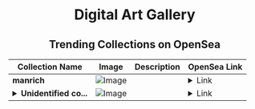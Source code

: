 <div align="center">

# Digital Art Gallery

## Trending Collections on OpenSea

| Collection Name                       | Image                                                                                     | Description                       | OpenSea Link                                                                                          |
|---------------------------------------|-------------------------------------------------------------------------------------------|-----------------------------------|--------------------------------------------------------------------------------------------------------|
| **manrich** | ![Image](https://i.seadn.io/s/raw/files/fdef6e0bda0e7d92158775b89b7550d7.png?w=500&auto=format?w=200&auto=format) |  | <details><summary>Link</summary>[manrich](https://opensea.io/collection/manrich-1)</details> |
| **<details><summary>Unidentified co...</summary>Unidentified contract ed16f430-67b4-4b25-bb5f-f091301fc8f8</details>** | ![Image](https://i.seadn.io/s/raw/files/a837708742ad8afcb35eb60ba787976d.jpg?w=500&auto=format?w=200&auto=format) |  | <details><summary>Link</summary>[Unidentified contract ed16f430-67b4-4b25-bb5f-f091301fc8f8](https://opensea.io/collection/unidentified-contract-ed16f430-67b4-4b25-bb5f-f091)</details> |

</div>
